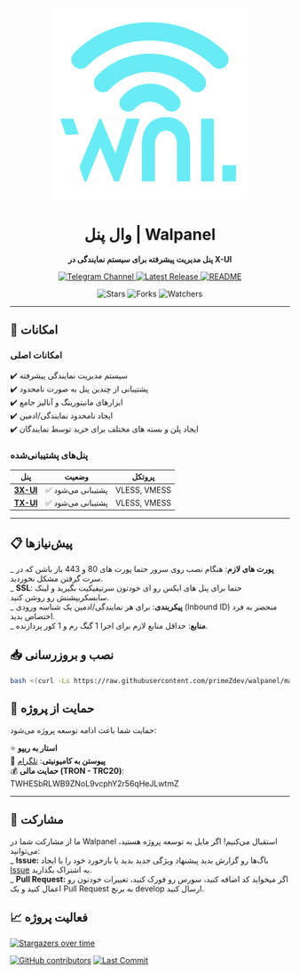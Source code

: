 <p align="center">
  <img width="350px" src="./media/walpanel.png" alt="Walpanel">
  <h1 align="center">وال پنل | Walpanel</h1>
  <p align="center"><b>پنل مدیریت پیشرفته برای سیستم نمایندگی در X-UI</b></p>
  
  <p align="center">
    <a href="https://t.me/primez_dev">
      <img src="https://img.shields.io/badge/Telegram-Channel-blue?style=for-the-badge&logo=telegram" alt="Telegram Channel">
    </a>
    <a href="https://github.com/primeZdev/walpanel/releases">
      <img src="https://img.shields.io/github/v/release/primeZdev/walpanel?style=for-the-badge&color=orange" alt="Latest Release">
    </a>
        </a>
          <a href="README.md">
        <img src="https://img.shields.io/badge/README-EN-green?style=for-the-badge" alt="README">
      </a>
  </p>
</p>

<div align="center">
  <img src="https://img.shields.io/github/stars/primeZdev/walpanel?style=social" alt="Stars">
  <img src="https://img.shields.io/github/forks/primeZdev/walpanel?style=social" alt="Forks">
  <img src="https://img.shields.io/github/watchers/primeZdev/walpanel?style=social" alt="Watchers">
</div>

---

## 🚀 **امکانات**

### امکانات اصلی

✔️ سیستم مدیریت نمایندگی پیشرفته  
✔️ پشتیبانی از چندین پنل به صورت نامحدود  
✔️ ابزارهای مانیتورینگ و آنالیز جامع  
✔️ ایجاد نامحدود نمایندگی/ادمین  
✔️ ایجاد پلن و بسته های مختلف برای خرید توسط نمایندگان   

### پنل‌های پشتیبانی‌شده

| پنل      | وضعیت        | پروتکل      |
| -------- | ------------ | ----------- |
| **[3X-UI](https://github.com/MHSanaei/3x-ui)** | ✅ پشتیبانی می‌شود | VLESS, VMESS |
| **[TX-UI](https://github.com/AghayeCoder/tx-ui)** | ✅ پشتیبانی می‌شود | VLESS, VMESS |

---

## **📋 پیش‌نیازها**

_ **پورت های لازم**: هنگام نصب روی سرور حتما پورت های 80 و 443 باز باشن که در سرت گرفتن مشکل نخوردید.   
_ **SSL**: حتما برای پنل های ایکس رو ای خودتون سرتیفیکیت بگیرید و لینک سابسکریپشنش رو روشن کنید.  
_ **پیکربندی**: برای هر نمایندگی/ادمین یک شناسه ورودی (Inbound ID) منحصر به فرد اختصاص بدید.  
_ **منابع**: حداقل منابع لازم برای اجرا 1 گیگ رم و 1 کور پردازنده.    

## **📥 نصب و بروزرسانی**

```bash
bash <(curl -Ls https://raw.githubusercontent.com/primeZdev/walpanel/master/install.sh)
```

## **💖 حمایت از پروژه**

حمایت شما باعث ادامه توسعه پروژه می‌شود:

⭐ **استار به ریپو**  
💬 **پیوستن به کامیونیتی**: [تلگرام](https://t.me/primez_dev)  
💰 **حمایت مالی (TRON - TRC20)**: TWHESbRLWB9ZNoL9vcphY2r56qHeJLwtmZ

---

## 🤝 مشارکت

ما از مشارکت شما در Walpanel استقبال می‌کنیم! اگر مایل به توسعه پروژه هستید، می‌توانید:   
_ **Issue:** باگ‌ها رو گزارش بدید پیشنهاد ویژگی جدید بدید یا بازخورد خود را با ایجاد [Issue](https://github.com/primeZdev/walpanel/issues) به اشتراک بگذارید.   
_ **Pull Request:** اگر میخواید کد اضافه کنید، سورس رو فورک کنید، تغییرات خودتون رو اعمال کنید و یک Pull Request به برنچ develop ارسال کنید.

## **📈 فعالیت پروژه**

[![Stargazers over time](https://starchart.cc/primeZdev/walpanel.svg?variant=adaptive)](https://starchart.cc/primeZdev/walpanel)

[![GitHub contributors](https://img.shields.io/github/contributors/primeZdev/walpanel?style=flat-square)](https://github.com/primeZdev/walpanel/graphs/contributors)
[![Last Commit](https://img.shields.io/github/last-commit/primeZdev/walpanel?style=flat-square)](https://github.com/primeZdev/walpanel/commits/master)
